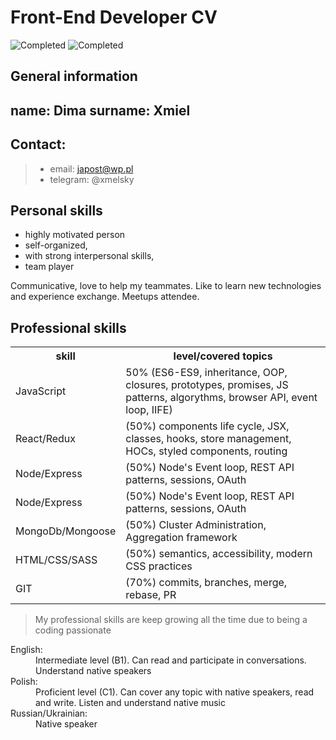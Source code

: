 # Front-End Developer CV

![Completed](https://img.shields.io/badge/completed-70%25-brightgreen)
![Completed](https://img.shields.io/badge/last%20update-03--02--2020-blue)

## General information

## name: **Dima** surname: **Xmiel**

## Contact:

> - email: japost@wp.pl
> - telegram: @xmelsky

## Personal skills

- highly motivated person
- self-organized,
- with strong interpersonal skills,
- team player

Communicative, love to help my teammates. Like to learn new technologies and
experience exchange. Meetups attendee.

## Professional skills

<table>
  <tr>
    <th>skill</th><th>level/covered topics</th>
  </tr>
  <tr>
    <td>JavaScript</td><td>50% (ES6-ES9, inheritance, OOP, closures, prototypes, promises, JS patterns, algorythms, browser API, event loop, IIFE)</td>
  </tr>
  <tr>
    <td>React/Redux</td><td>(50%) components life cycle, JSX, classes, hooks, store management, HOCs, styled components, routing</td>
  </tr>
  <tr>
    <td>Node/Express</td><td>(50%) Node's Event loop, REST API patterns, sessions, OAuth</td>
  </tr>
  <tr>
    <td>Node/Express</td><td>(50%) Node's Event loop, REST API patterns, sessions, OAuth</td>
  </tr>
  <tr>
    <td>MongoDb/Mongoose</td><td>(50%) Cluster Administration, Aggregation framework</td>
  </tr>
<tr>
    <td>HTML/CSS/SASS</td><td>(50%) semantics, accessibility, modern CSS practices</td>
  </tr>
  <tr>
    <td>GIT</td><td>(70%) commits, branches, merge, rebase, PR </td>
  </tr>

</table>

> My professional skills are keep growing all the time due to being a coding
> passionate

<dl>
  <dt>English:</dt>
  <dd>Intermediate level (B1). Can read and participate in conversations. Understand native speakers</dd>
  <dt>Polish:</dt>
  <dd>Proficient level (C1). Can cover any topic with native speakers, read and write. Listen and understand native music</dd>
  <dt>Russian/Ukrainian:</dt>
  <dd>Native speaker</dd>
</dl>
